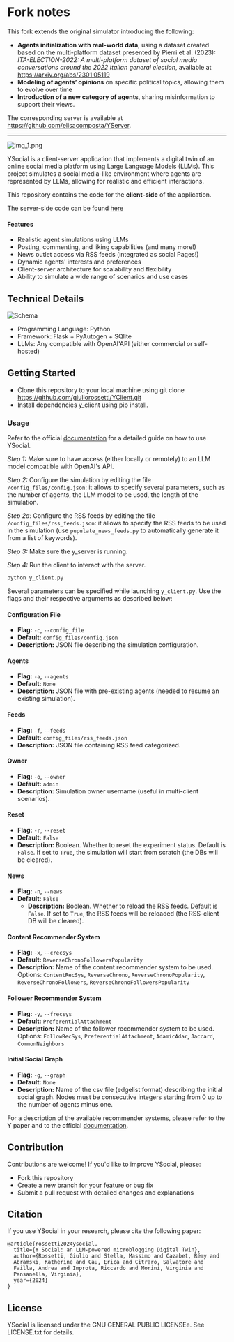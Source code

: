 # Fork notes
This fork extends the original simulator introducing the following:
- **Agents initialization with real-world data**, using a dataset created based on the multi-platform dataset presented by Pierri et al. (2023): _ITA-ELECTION-2022: A multi-platform dataset of social media conversations around the 2022 Italian general election_, available at https://arxiv.org/abs/2301.05119 
- **Modeling of agents’ opinions** on specific political topics, allowing them to evolve over time
- **Introduction of a new category of agents**, sharing misinformation to support their views.

The corresponding server is available at https://github.com/elisacomposta/YServer.

---
 


![img_1.png](docs/Ysocial.png)

YSocial is a client-server application that implements a digital twin of an online social media platform using Large Language Models (LLMs). 
This project simulates a social media-like environment where agents are represented by LLMs, allowing for realistic and efficient interactions.

This repository contains the code for the **client-side** of the application. 

The server-side code can be found [here](https://github.com/YSocialTwin/YServer)

#### Features

- Realistic agent simulations using LLMs
- Posting, commenting, and liking capabilities (and many more!)
- News outlet access via RSS feeds (integrated as social Pages!)
- Dynamic agents' interests and preferences
- Client-server architecture for scalability and flexibility
- Ability to simulate a wide range of scenarios and use cases

## Technical Details

![Schema](docs/schema.png)

- Programming Language: Python
- Framework: Flask + PyAutogen + SQlite
- LLMs: Any compatible with OpenAI'API (either commercial or self-hosted)

## Getting Started

- Clone this repository to your local machine using git clone https://github.com/giuliorossetti/YClient.git
- Install dependencies y_client using pip install. 

### Usage

Refer to the official [documentation](https://ysocialtwin.github.io/) for a detailed guide on how to use YSocial.

*Step 1:* Make sure to have access (either locally or remotely) to an LLM model compatible with OpenAI's API. 

*Step 2:* Configure the simulation by editing the file `/config_files/config.json`: it allows to specify several parameters, such as the number of agents, the LLM model to be used, the length of the simulation.

*Step 2a:* Configure the RSS feeds by editing the file `/config_files/rss_feeds.json`: it allows to specify the RSS feeds to be used in the simulation (use `pupulate_news_feeds.py` to automatically generate it from a list of keywords).

*Step 3:* Make sure the y_server is running.

*Step 4:* Run the client to interact with the server.

```bash
python y_client.py 
```

Several parameters can be specified while launching `y_client.py`. 
Use the flags and their respective arguments as described below:

#### Configuration File
- **Flag:** `-c`, `--config_file`
- **Default:** `config_files/config.json`
- **Description:** JSON file describing the simulation configuration.

#### Agents
- **Flag:** `-a`, `--agents`
- **Default:** `None`
- **Description:** JSON file with pre-existing agents (needed to resume an existing simulation).

#### Feeds
- **Flag:** `-f`, `--feeds`
- **Default:** `config_files/rss_feeds.json`
- **Description:** JSON file containing RSS feed categorized.

#### Owner
- **Flag:** `-o`, `--owner`
- **Default:** `admin`
- **Description:** Simulation owner username (useful in multi-client scenarios).

#### Reset
- **Flag:** `-r`, `--reset`
- **Default:** `False`
- **Description:** Boolean. Whether to reset the experiment status. Default is `False`. If set to `True`, the simulation will start from scratch (the DBs will be cleared).

#### News
- **Flag:** `-n`, `--news`
- **Default:** `False`
  - **Description:** Boolean. Whether to reload the RSS feeds. Default is `False`. If set to `True`, the RSS feeds will be reloaded (the RSS-client DB will be cleared).

#### Content Recommender System
- **Flag:** `-x`, `--crecsys`
- **Default:** `ReverseChronoFollowersPopularity`
- **Description:** Name of the content recommender system to be used. Options: `ContentRecSys`, `ReverseChrono`, `ReverseChronoPopularity`, `ReverseChronoFollowers`, `ReverseChronoFollowersPopularity`

#### Follower Recommender System
- **Flag:** `-y`, `--frecsys`
- **Default:** `PreferentialAttachment`
- **Description:** Name of the follower recommender system to be used. Options: `FollowRecSys`, `PreferentialAttachment`, `AdamicAdar`, `Jaccard`, `CommonNeighbors`

#### Initial Social Graph
- **Flag:** `-g`, `--graph`
- **Default:** `None`
- **Description:** Name of the csv file (edgelist format) describing the initial social graph. Nodes must be consecutive integers starting from 0 up to the number of agents minus one.


For a description of the available recommender systems, please refer to the Y paper and to the official [documentation](https://ysocialtwin.github.io/).


## Contribution

Contributions are welcome! If you'd like to improve YSocial, please:

- Fork this repository
- Create a new branch for your feature or bug fix
- Submit a pull request with detailed changes and explanations

## Citation

If you use YSocial in your research, please cite the following paper:

```
@article{rossetti2024ysocial,
  title={Y Social: an LLM-powered microblogging Digital Twin},
  author={Rossetti, Giulio and Stella, Massimo and Cazabet, Rémy and 
  Abramski, Katherine and Cau, Erica and Citraro, Salvatore and 
  Failla, Andrea and Improta, Riccardo and Morini, Virginia and 
  Pansanella, Virginia},
  year={2024}
}
```

## License

YSocial is licensed under the GNU GENERAL PUBLIC LICENSEe. See LICENSE.txt for details.

